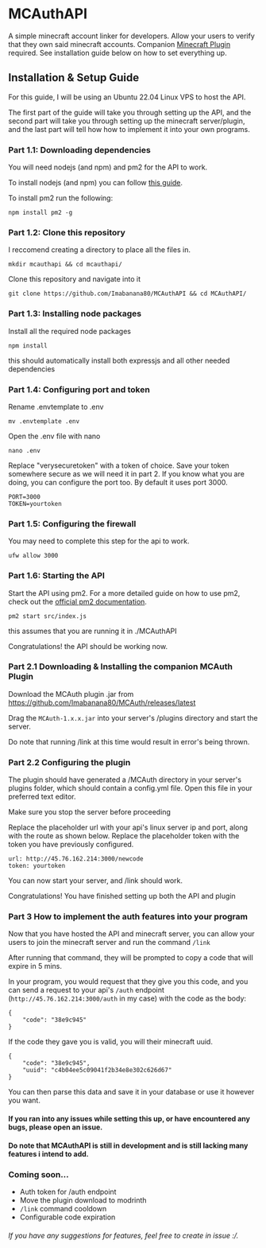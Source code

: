 # MCAuthAPI

A simple minecraft account linker for developers. Allow your users to verify that they own said minecraft accounts. Companion [Minecraft Plugin](https://github.com/imabanana80/MCAuth) required. See installation guide below on how to set everything up.

## Installation & Setup Guide

For this guide, I will be using an Ubuntu 22.04 Linux VPS to host the API.

The first part of the guide will take you through setting up the API, and the second part will take you through setting up the minecraft server/plugin, and the last part will tell how how to implement it into your own programs.

### Part 1.1: Downloading dependencies

You will need nodejs (and npm) and pm2 for the API to work.

To install nodejs (and npm) you can follow [this guide](https://www.digitalocean.com/community/tutorials/how-to-install-node-js-on-ubuntu-22-04).

To install pm2 run the following:

```
npm install pm2 -g
```

### Part 1.2: Clone this repository

I reccomend creating a directory to place all the files in.

```
mkdir mcauthapi && cd mcauthapi/
```

Clone this repository and navigate into it

```
git clone https://github.com/Imabanana80/MCAuthAPI && cd MCAuthAPI/
```

### Part 1.3: Installing node packages

Install all the required node packages

```
npm install
```

this should automatically install both expressjs and all other needed dependencies

### Part 1.4: Configuring port and token

Rename .envtemplate to .env

```
mv .envtemplate .env
```

Open the .env file with nano

```
nano .env
```

Replace "verysecuretoken" with a token of choice. Save your token somewhere secure as we will need it in part 2. If you know what you are doing, you can configure the port too. By default it uses port 3000.

```
PORT=3000
TOKEN=yourtoken
```

### Part 1.5: Configuring the firewall

You may need to complete this step for the api to work.

```
ufw allow 3000
```

### Part 1.6: Starting the API

Start the API using pm2. For a more detailed guide on how to use pm2, check out the [official pm2 documentation](https://pm2.keymetrics.io/docs/usage/quick-start/).

```
pm2 start src/index.js
```

this assumes that you are running it in ./MCAuthAPI

Congratulations! the API should be working now.

### Part 2.1 Downloading & Installing the companion MCAuth Plugin

Download the MCAuth plugin .jar from https://github.com/Imabanana80/MCAuth/releases/latest

Drag the `MCAuth-1.x.x.jar` into your server's /plugins directory and start the server.

Do note that running /link at this time would result in error's being thrown.

### Part 2.2 Configuring the plugin

The plugin should have generated a /MCAuth directory in your server's plugins folder, which should contain a config.yml file. Open this file in your preferred text editor.

Make sure you stop the server before proceeding

Replace the placeholder url with your api's linux server ip and port, along with the route as shown below.
Replace the placeholder token with the token you have previously configured.

```
url: http://45.76.162.214:3000/newcode
token: yourtoken
```

You can now start your server, and /link should work.

Congratulations! You have finished setting up both the API and plugin

### Part 3 How to implement the auth features into your program

Now that you have hosted the API and minecraft server, you can allow your users to join the minecraft server and run the command `/link`

After running that command, they will be prompted to copy a code that will expire in 5 mins.

In your program, you would request that they give you this code, and you can send a request to your api's `/auth` endpoint (`http://45.76.162.214:3000/auth` in my case) with the code as the body:

```
{
	"code": "38e9c945"
}
```

If the code they gave you is valid, you will their minecraft uuid.

```
{
	"code": "38e9c945",
	"uuid": "c4b04ee5c09041f2b34e8e302c626d67"
}
```

You can then parse this data and save it in your database or use it however you want.

#### If you ran into any issues while setting this up, or have encountered any bugs, please open an issue.

#### Do note that MCAuthAPI is still in development and is still lacking many features i intend to add.

### Coming soon...

- Auth token for /auth endpoint
- Move the plugin download to modrinth
- `/link` command cooldown
- Configurable code expiration

###### If you have any suggestions for features, feel free to create in issue :/.
